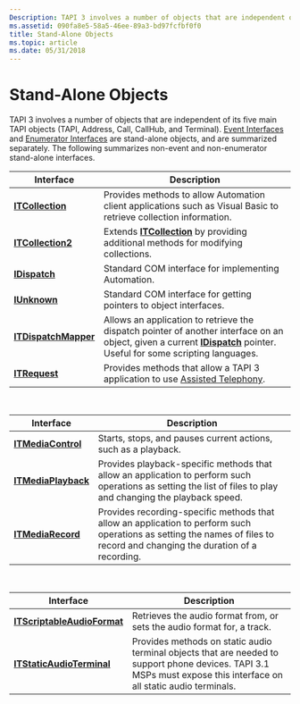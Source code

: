 ```yaml
---
Description: TAPI 3 involves a number of objects that are independent of its five main TAPI objects (TAPI, Address, Call, CallHub, and Terminal).
ms.assetid: 090fa8e5-58a5-46ee-89a3-bd97fcfbf0f0
title: Stand-Alone Objects
ms.topic: article
ms.date: 05/31/2018
---
```


# Stand-Alone Objects

TAPI 3 involves a number of objects that are independent of its five main TAPI objects (TAPI, Address, Call, CallHub, and Terminal). [Event Interfaces](https://msdn.microsoft.com/en-us/library/ms734880(v=VS.85).aspx) and [Enumerator Interfaces](enumerator-interfaces.md) are stand-alone objects, and are summarized separately. The following summarizes non-event and non-enumerator stand-alone interfaces.



| Interface                                             | Description                                                                                                                                                                                                   |
|-------------------------------------------------------|---------------------------------------------------------------------------------------------------------------------------------------------------------------------------------------------------------------|
| [**ITCollection**](/windows/desktop/api/tapi3if/nn-tapi3if-itcollection)                  | Provides methods to allow Automation client applications such as Visual Basic to retrieve collection information.                                                                                             |
| [**ITCollection2**](/windows/desktop/api/Tapi3if/nn-tapi3if-itcollection2)                | Extends [**ITCollection**](/windows/desktop/api/tapi3if/nn-tapi3if-itcollection) by providing additional methods for modifying collections.                                                                                                       |
| [**IDispatch**](https://msdn.microsoft.com/en-us/library/ms221037(v=VS.71).aspx) | Standard COM interface for implementing Automation.                                                                                                                                                           |
| [**IUnknown**](https://msdn.microsoft.com/en-us/library/ms680509(v=VS.85).aspx)                         | Standard COM interface for getting pointers to object interfaces.                                                                                                                                             |
| [**ITDispatchMapper**](/windows/desktop/api/tapi3if/nn-tapi3if-itdispatchmapper)          | Allows an application to retrieve the dispatch pointer of another interface on an object, given a current [**IDispatch**](https://msdn.microsoft.com/en-us/library/ms221037(v=VS.71).aspx) pointer. Useful for some scripting languages. |
| [**ITRequest**](/windows/desktop/api/tapi3if/nn-tapi3if-itrequest)                        | Provides methods that allow a TAPI 3 application to use [Assisted Telephony](assisted-telephony-overview.md).                                                                                                |



 



| Interface                                  | Description                                                                                                                                                                |
|--------------------------------------------|----------------------------------------------------------------------------------------------------------------------------------------------------------------------------|
| [**ITMediaControl**](/windows/desktop/api/tapi3if/nn-tapi3if-itmediacontrol)   | Starts, stops, and pauses current actions, such as a playback.                                                                                                             |
| [**ITMediaPlayback**](/windows/desktop/api/tapi3if/nn-tapi3if-itmediaplayback) | Provides playback-specific methods that allow an application to perform such operations as setting the list of files to play and changing the playback speed.              |
| [**ITMediaRecord**](/windows/desktop/api/tapi3if/nn-tapi3if-itmediarecord)     | Provides recording-specific methods that allow an application to perform such operations as setting the names of files to record and changing the duration of a recording. |



 



| Interface                                                  | Description                                                                                                                                                         |
|------------------------------------------------------------|---------------------------------------------------------------------------------------------------------------------------------------------------------------------|
| [**ITScriptableAudioFormat**](/windows/desktop/api/tapi3if/nn-tapi3if-itscriptableaudioformat) | Retrieves the audio format from, or sets the audio format for, a track.                                                                                             |
| [**ITStaticAudioTerminal**](/windows/desktop/api/tapi3if/nn-tapi3if-itstaticaudioterminal)     | Provides methods on static audio terminal objects that are needed to support phone devices. TAPI 3.1 MSPs must expose this interface on all static audio terminals. |



 

 

 



